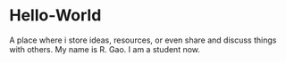 # Hello-World
A place where i store ideas, resources, or even share and discuss things with others.
My name is R. Gao. I am a student now.
